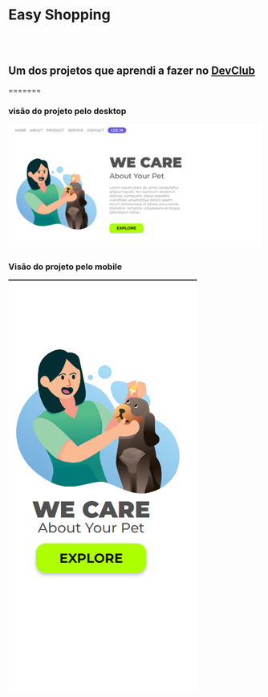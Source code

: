 <h1>Easy Shopping</h1>

<br>
<br>

<h2>Um dos projetos que aprendi a fazer no <a href="rodolfomori.com.br/devclub/">DevClub</a></h2>


=======

<h3>visão do projeto pelo desktop</h3>
<img src="https://github.com/Doritao/easy-shopping/blob/master/assets/desktop.png" alt="visao-desktop-do-site">
<br>
<h3>Visão do projeto pelo mobile</h3>
<img src="https://github.com/Doritao/easy-shopping/blob/master/assets/mobile.png" alt="visao-mobile-do-site">